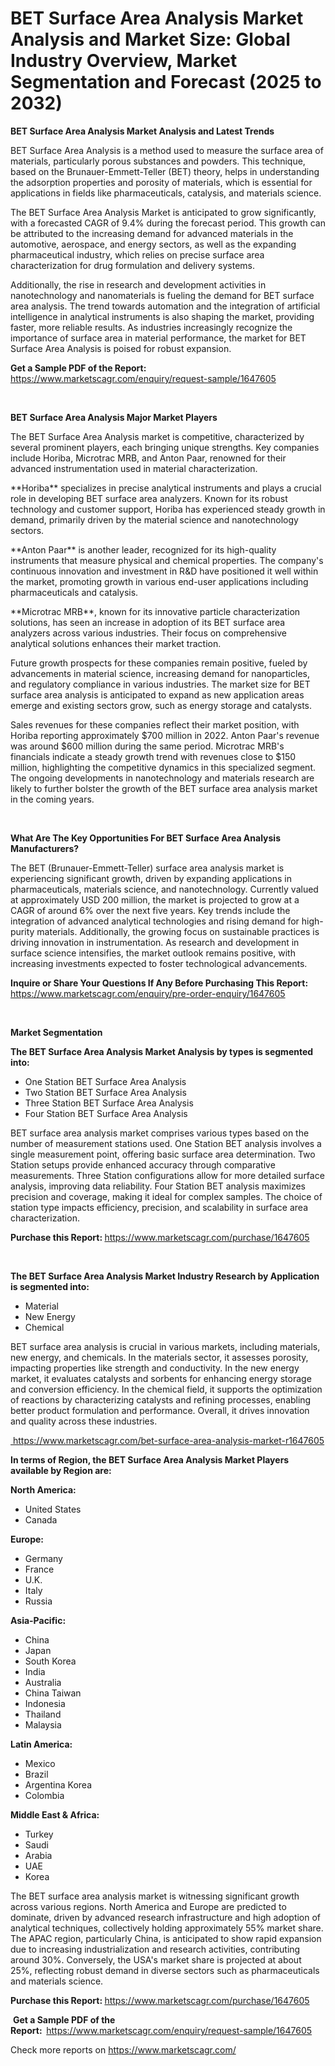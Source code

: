 <p><h1>BET Surface Area Analysis Market Analysis and Market Size: Global Industry Overview, Market Segmentation and Forecast (2025 to 2032)</h1></p><p><strong>BET Surface Area Analysis Market Analysis and Latest Trends</strong></p>
<p><p>BET Surface Area Analysis is a method used to measure the surface area of materials, particularly porous substances and powders. This technique, based on the Brunauer-Emmett-Teller (BET) theory, helps in understanding the adsorption properties and porosity of materials, which is essential for applications in fields like pharmaceuticals, catalysis, and materials science. </p><p>The BET Surface Area Analysis Market is anticipated to grow significantly, with a forecasted CAGR of 9.4% during the forecast period. This growth can be attributed to the increasing demand for advanced materials in the automotive, aerospace, and energy sectors, as well as the expanding pharmaceutical industry, which relies on precise surface area characterization for drug formulation and delivery systems. </p><p>Additionally, the rise in research and development activities in nanotechnology and nanomaterials is fueling the demand for BET surface area analysis. The trend towards automation and the integration of artificial intelligence in analytical instruments is also shaping the market, providing faster, more reliable results. As industries increasingly recognize the importance of surface area in material performance, the market for BET Surface Area Analysis is poised for robust expansion.</p></p>
<p><strong>Get a Sample PDF of the Report:&nbsp;</strong> <a href="https://www.marketscagr.com/enquiry/request-sample/1647605?utm_campaign=2471&utm_medium=2&utm_source=Github&utm_content=ia&utm_term=10042025&utm_id=bet-surface-area-analysis">https://www.marketscagr.com/enquiry/request-sample/1647605</a></p>
<p>&nbsp;</p>
<p><strong>BET Surface Area Analysis Major Market Players</strong></p>
<p><p>The BET Surface Area Analysis market is competitive, characterized by several prominent players, each bringing unique strengths. Key companies include Horiba, Microtrac MRB, and Anton Paar, renowned for their advanced instrumentation used in material characterization.</p><p>**Horiba** specializes in precise analytical instruments and plays a crucial role in developing BET surface area analyzers. Known for its robust technology and customer support, Horiba has experienced steady growth in demand, primarily driven by the material science and nanotechnology sectors.</p><p>**Anton Paar** is another leader, recognized for its high-quality instruments that measure physical and chemical properties. The company's continuous innovation and investment in R&D have positioned it well within the market, promoting growth in various end-user applications including pharmaceuticals and catalysis.</p><p>**Microtrac MRB**, known for its innovative particle characterization solutions, has seen an increase in adoption of its BET surface area analyzers across various industries. Their focus on comprehensive analytical solutions enhances their market traction.</p><p>Future growth prospects for these companies remain positive, fueled by advancements in material science, increasing demand for nanoparticles, and regulatory compliance in various industries. The market size for BET surface area analysis is anticipated to expand as new application areas emerge and existing sectors grow, such as energy storage and catalysts.</p><p>Sales revenues for these companies reflect their market position, with Horiba reporting approximately $700 million in 2022. Anton Paar's revenue was around $600 million during the same period. Microtrac MRB's financials indicate a steady growth trend with revenues close to $150 million, highlighting the competitive dynamics in this specialized segment. The ongoing developments in nanotechnology and materials research are likely to further bolster the growth of the BET surface area analysis market in the coming years.</p></p>
<p>&nbsp;</p>
<p><strong>What Are The Key Opportunities For BET Surface Area Analysis Manufacturers?</strong></p>
<p><p>The BET (Brunauer-Emmett-Teller) surface area analysis market is experiencing significant growth, driven by expanding applications in pharmaceuticals, materials science, and nanotechnology. Currently valued at approximately USD 200 million, the market is projected to grow at a CAGR of around 6% over the next five years. Key trends include the integration of advanced analytical technologies and rising demand for high-purity materials. Additionally, the growing focus on sustainable practices is driving innovation in instrumentation. As research and development in surface science intensifies, the market outlook remains positive, with increasing investments expected to foster technological advancements.</p></p>
<p><strong>Inquire or Share Your Questions If Any Before Purchasing This Report:</strong> <a href="https://www.marketscagr.com/enquiry/pre-order-enquiry/1647605?utm_campaign=2471&utm_medium=2&utm_source=Github&utm_content=ia&utm_term=10042025&utm_id=bet-surface-area-analysis">https://www.marketscagr.com/enquiry/pre-order-enquiry/1647605</a></p>
<p>&nbsp;</p>
<p><strong>Market Segmentation</strong></p>
<p><strong>The BET Surface Area Analysis Market Analysis by types is segmented into:</strong></p>
<p><ul><li>One Station BET Surface Area Analysis</li><li>Two Station BET Surface Area Analysis</li><li>Three Station BET Surface Area Analysis</li><li>Four Station BET Surface Area Analysis</li></ul></p>
<p><p>BET surface area analysis market comprises various types based on the number of measurement stations used. One Station BET analysis involves a single measurement point, offering basic surface area determination. Two Station setups provide enhanced accuracy through comparative measurements. Three Station configurations allow for more detailed surface analysis, improving data reliability. Four Station BET analysis maximizes precision and coverage, making it ideal for complex samples. The choice of station type impacts efficiency, precision, and scalability in surface area characterization.</p></p>
<p><strong>Purchase this Report:&nbsp;</strong><a href="https://www.marketscagr.com/purchase/1647605?utm_campaign=2471&utm_medium=2&utm_source=Github&utm_content=ia&utm_term=10042025&utm_id=bet-surface-area-analysis">https://www.marketscagr.com/purchase/1647605</a></p>
<p>&nbsp;</p>
<p><strong>The BET Surface Area Analysis Market Industry Research by Application is segmented into:</strong></p>
<p><ul><li>Material</li><li>New Energy</li><li>Chemical</li></ul></p>
<p><p>BET surface area analysis is crucial in various markets, including materials, new energy, and chemicals. In the materials sector, it assesses porosity, impacting properties like strength and conductivity. In the new energy market, it evaluates catalysts and sorbents for enhancing energy storage and conversion efficiency. In the chemical field, it supports the optimization of reactions by characterizing catalysts and refining processes, enabling better product formulation and performance. Overall, it drives innovation and quality across these industries.</p></p>
<p><a href="https://www.marketscagr.com/bet-surface-area-analysis-market-r1647605?utm_campaign=2471&utm_medium=2&utm_source=Github&utm_content=ia&utm_term=10042025&utm_id=bet-surface-area-analysis">&nbsp;https://www.marketscagr.com/bet-surface-area-analysis-market-r1647605</a></p>
<p><strong>In terms of Region, the BET Surface Area Analysis Market Players available by Region are:</strong></p>
<p>
    <p> <strong> North America: </strong>
        <ul>
            <li>United States</li>
            <li>Canada</li>
        </ul>
        </p> 
    <p> <strong> Europe: </strong>
        <ul>
            <li>Germany</li>
            <li>France</li>
            <li>U.K.</li>
            <li>Italy</li>
            <li>Russia</li>
        </ul>
        </p> 
    <p> <strong> Asia-Pacific: </strong>
        <ul>
            <li>China</li>
            <li>Japan</li>
            <li>South Korea</li>
            <li>India</li>
            <li>Australia</li>
            <li>China Taiwan</li>
            <li>Indonesia</li>
            <li>Thailand</li>
            <li>Malaysia</li>
        </ul>
        </p> 
    <p> <strong> Latin America: </strong>
        <ul>
            <li>Mexico</li>
            <li>Brazil</li>
            <li>Argentina Korea</li>
            <li>Colombia</li>
        </ul>
        </p> 
    <p> <strong> Middle East & Africa: </strong>
        <ul>
            <li>Turkey</li>
            <li>Saudi</li>
            <li>Arabia</li>
            <li>UAE</li>
            <li>Korea</li>
        </ul>
    </p>
    </p>
<p><p>The BET surface area analysis market is witnessing significant growth across various regions. North America and Europe are predicted to dominate, driven by advanced research infrastructure and high adoption of analytical techniques, collectively holding approximately 55% market share. The APAC region, particularly China, is anticipated to show rapid expansion due to increasing industrialization and research activities, contributing around 30%. Conversely, the USA's market share is projected at about 25%, reflecting robust demand in diverse sectors such as pharmaceuticals and materials science.</p></p>
<p><strong>Purchase this Report: </strong><a href="https://www.marketscagr.com/purchase/1647605?utm_campaign=2471&utm_medium=2&utm_source=Github&utm_content=ia&utm_term=10042025&utm_id=bet-surface-area-analysis">https://www.marketscagr.com/purchase/1647605</a></p>
<p>&nbsp;<strong>Get a Sample PDF of the Report:&nbsp;&nbsp;</strong><a href="https://www.marketscagr.com/enquiry/request-sample/1647605?utm_campaign=2471&utm_medium=2&utm_source=Github&utm_content=ia&utm_term=10042025&utm_id=bet-surface-area-analysis">https://www.marketscagr.com/enquiry/request-sample/1647605</a></p>
<p><strong></strong></p>
<p>Check more reports on <a href="https://www.marketscagr.com/?utm_campaign=2471&utm_medium=2&utm_source=Github&utm_content=ia&utm_term=10042025&utm_id=bet-surface-area-analysis">https://www.marketscagr.com/</a></p>
